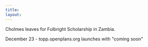```yaml
---
title: 
layout: 
---
```



Cholmes leaves for Fulbright Scholarship in Zambia.

December 23 - topp.openplans.org launches with "coming soon"
